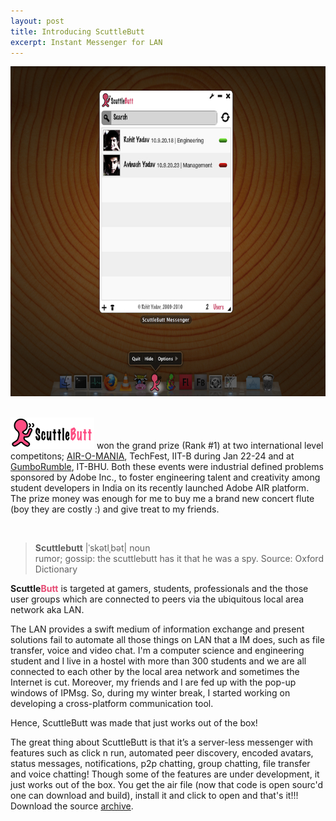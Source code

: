 ```yaml
---
layout: post
title: Introducing ScuttleButt
excerpt: Instant Messenger for LAN
---
```


<center><img width="632" height="528" alt="" src="/images/scuttlebutt-shot.jpg" title="ScuttleButt"></a></center><br>

<a href="/images/scb-logo.png"><img width="134" height="50" src="/images/scb-logo.png" title="logo-black"></a> won the grand prize (Rank #1) at two international level competitons; <a target="_blank" href="http://techfest.org/competitions/codex/airomania/">AIR-O-MANIA</a>, TechFest, IIT-B during Jan 22-24 and at <a href="http://itbhu.ac.in/codefest/2010/gumbo-rumble.html">GumboRumble</a>, IT-BHU. Both these events were industrial defined problems sponsored by Adobe Inc., to foster engineering talent and creativity among student developers in India on its  recently launched Adobe AIR platform. The prize money was enough for me to buy me a brand new concert flute (boy they are costly :) and give treat to my friends.

<br>
<blockquote><p style="text-align: left;"><strong>Scuttlebutt</strong> |ˈskətlˌbət|  noun<br>
rumor;  gossip: the scuttlebutt has it that he was  a spy. Source: Oxford Dictionary</p>
</blockquote>

<strong>Scuttle<span style="color: rgb(228, 73, 114);">Butt</span></strong> is targeted at gamers, students,  professionals and the those user groups which are connected to  peers via the ubiquitous local area network aka LAN.

The LAN provides a swift medium of information  exchange and present solutions fail to automate all those things on LAN that a IM does, such as file transfer, voice and video chat. I'm a  computer science and engineering student and I live in a hostel with more than 300 students and we are all connected to each other by the local area network and sometimes the Internet is cut. Moreover, my friends and I are fed up with the pop-up windows of IPMsg. So, during my winter break, I started  working on developing a cross-platform communication tool.

Hence, ScuttleButt was made that just works out of the box!

The great thing about ScuttleButt is that it’s a server-less messenger with features such as click n run, automated peer discovery, encoded avatars, status messages, notifications, p2p chatting, group chatting, file transfer and voice chatting! Though some of the features are under development, it just works out of the box. You get the air file (now that code is open sourc'd one can download and build), install it and click to open and that's it!!! Download the source <a href="/files/old/scuttlebutt.zip">archive</a>.

